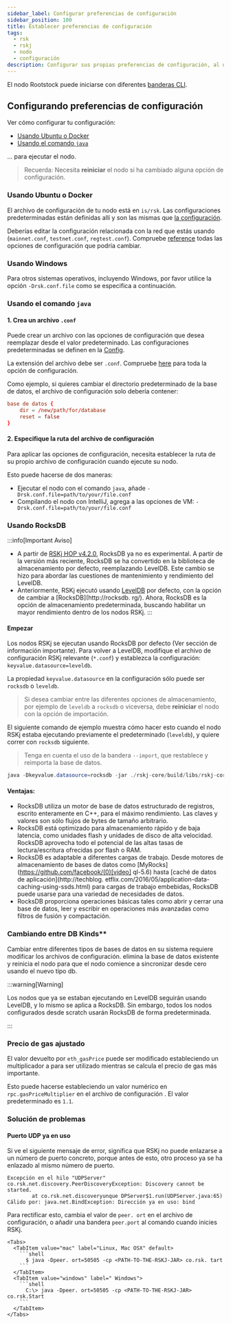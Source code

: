 ```yaml
---
sidebar_label: Configurar preferencias de configuración
sidebar_position: 100
title: Establecer preferencias de configuración
tags:
  - rsk
  - rskj
  - nodo
  - configuración
description: Configurar sus propias preferencias de configuración, al usar el comando Java, Ubuntu, Azure, AWS o Docker.
---
```


El nodo Rootstock puede iniciarse con diferentes
[banderas CLI](/node-operators/setup/configuration/cli/).

## Configurando preferencias de configuración

Ver cómo configurar tu configuración:

- [Usando Ubuntu o Docker](#using-ubuntu-or-docker)
- [Usando el comando `java`](#using-java-command)

&hellip; para ejecutar el nodo.

> Recuerda:
> Necesita **reiniciar** el nodo si ha cambiado alguna opción de configuración.

### Usando Ubuntu o Docker

El archivo de configuración de tu nodo está en `is/rsk`.
Las configuraciones predeterminadas están definidas allí y son las mismas que [la configuración](https://github.com/rsksmart/artifacts/tree/master/rskj-ubuntu-installer/config).

Deberías editar la configuración relacionada con la red que estás usando (`mainnet.conf`, `testnet.conf`, `regtest.conf`).
Compruebe [reference](/node-operators/setup/configuration/reference) todas las opciones de configuración que podría cambiar.

### Usando Windows

Para otros sistemas operativos, incluyendo Windows, por favor utilice la opción `-Drsk.conf.file` como se especifica a continuación.

### Usando el comando `java`

#### 1. Crea un archivo `.conf`

Puede crear un archivo con las opciones de configuración que desea reemplazar desde el valor predeterminado.
Las configuraciones predeterminadas se definen en la [Config](https://github.com/rsksmart/rskj/tree/master/rskj-core/src/main/resources/config).

La extensión del archivo debe ser `.conf`.
Compruebe [here](/node-operators/setup/configuration/reference/) para toda la opción de configuración.

Como ejemplo, si quieres cambiar el directorio predeterminado de la base de datos, el archivo de configuración solo debería contener:

```conf
base de datos {
    dir = /new/path/for/database
    reset = false
}
```

#### 2. Especifique la ruta del archivo de configuración

Para aplicar las opciones de configuración, necesita establecer la ruta de su propio archivo de configuración cuando ejecute su nodo.

Esto puede hacerse de dos maneras:

- Ejecutar el nodo con el comando `java`, añade `-Drsk.conf.file=path/to/your/file.conf`
- Compilando el nodo con IntelliJ, agrega a las opciones de VM: `-Drsk.conf.file=path/to/your/file.conf`

### Usando RocksDB

:::info[Important Aviso]

- A partir de [RSKj HOP v4.2.0](https://github.com/rsksmart/rskj/releases/tag/HOP-4.2.0), RocksDB ya no es experimental. A partir de la versión más reciente, RocksDB se ha convertido en la biblioteca de almacenamiento por defecto, reemplazando LevelDB. Este cambio se hizo para abordar las cuestiones de mantenimiento y rendimiento del LevelDB.
- Anteriormente, RSKj ejecutó usando [LevelDB](https://dbdb.io/db/leveldb) por defecto, con la opción de cambiar a [RocksDB](http://rocksdb. rg/). Ahora, RocksDB es la opción de almacenamiento predeterminada, buscando habilitar un mayor rendimiento dentro de los nodos RSKj.
  :::

#### Empezar

Los nodos RSKj se ejecutan usando RocksDB por defecto (Ver sección de información importante). Para volver a LevelDB, modifique el archivo de configuración RSKj relevante (`*.conf`) y establezca la configuración: `keyvalue.datasource=leveldb`.

La propiedad `keyvalue.datasource` en la configuración
sólo puede ser `rocksdb` o `leveldb`.

> Si desea cambiar entre las diferentes opciones de almacenamiento,
> por ejemplo de `leveldb` a `rocksdb` o viceversa,
> debe **reiniciar** el nodo con la opción de importación.

El siguiente comando de ejemplo muestra cómo hacer esto cuando
el nodo RSKj estaba ejecutando previamente el predeterminado (`leveldb`),
y quiere correr con `rocksdb` siguiente.

> Tenga en cuenta el uso de la bandera `--import`, que restablece y reimporta la base de datos.

```java
java -Dkeyvalue.datasource=rocksdb -jar ./rskj-core/build/libs/rskj-core-*-all.jar --testnet --import
```

#### Ventajas:

- RocksDB utiliza un motor de base de datos estructurado de registros, escrito enteramente en C++, para el máximo rendimiento. Las claves y valores son sólo flujos de bytes de tamaño arbitrario.
- RocksDB está optimizado para almacenamiento rápido y de baja latencia, como unidades flash y unidades de disco de alta velocidad. RocksDB aprovecha todo el potencial de las altas tasas de lectura/escritura ofrecidas por flash o RAM.
- RocksDB es adaptable a diferentes cargas de trabajo. Desde motores de almacenamiento de bases de datos como [MyRocks](https://github.com/facebook/(0)[video] ql-5.6) hasta [caché de datos de aplicación](http://techblog. etflix.com/2016/05/application-data-caching-using-ssds.html) para cargas de trabajo embebidas, RocksDB puede usarse para una variedad de necesidades de datos.
- RocksDB proporciona operaciones básicas tales como abrir y cerrar una base de datos, leer y escribir en operaciones más avanzadas como filtros de fusión y compactación.

### Cambiando entre DB Kinds\*\*

Cambiar entre diferentes tipos de bases de datos en su sistema requiere modificar los archivos de configuración. elimina la base de datos existente y reinicia el nodo para que el nodo comience a sincronizar desde cero usando el nuevo tipo db.

:::warning\[Warning]

Los nodos que ya se estaban ejecutando en LevelDB seguirán usando LevelDB, y lo mismo se aplica a RocksDB. Sin embargo, todos los nodos configurados desde scratch usarán RocksDB de forma predeterminada.

:::

### Precio de gas ajustado

El valor devuelto por `eth_gasPrice` puede ser modificado estableciendo un multiplicador a
para ser utilizado mientras se calcula el precio de gas más importante.

Esto puede hacerse estableciendo un valor numérico en `rpc.gasPriceMultiplier` en el archivo de configuración
. El valor predeterminado es `1.1`.

### Solución de problemas

#### Puerto UDP ya en uso

Si ve el siguiente mensaje de error,
significa que RSKj no puede enlazarse a un número de puerto concreto,
porque antes de esto, otro proceso ya se ha enlazado al mismo número de puerto.

```
Excepción en el hilo "UDPServer" co.rsk.net.discovery.PeerDiscoveryException: Discovery cannot be started.
        at co.rsk.net.discoveryunque DPServer$1.run(UDPServer.java:65)
Cálido por: java.net.BindException: Dirección ya en uso: bind
```

Para rectificar esto,
cambia el valor de `peer. ort` en el archivo de configuración,
o añadir una bandera `peer.port` al comando cuando inicies RSKj.

````mdx-code-block
<Tabs>
  <TabItem value="mac" label="Linux, Mac OSX" default>
    ```shell
      $ java -Dpeer. ort=50505 -cp <PATH-TO-THE-RSKJ-JAR> co.rsk. tart
    ```
  </TabItem>
  <TabItem value="windows" label=" Windows">
    ```shell
      C:\> java -Dpeer. ort=50505 -cp <PATH-TO-THE-RSKJ-JAR> co.rsk.Start
    ```
  </TabItem>
</Tabs>
````
